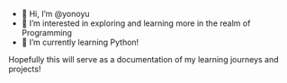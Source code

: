- 👋 Hi, I’m @yonoyu
- 👀 I’m interested in exploring and learning more in the realm of Programming
- 🌱 I’m currently learning Python!

Hopefully this will serve as a documentation of my learning journeys and projects!

<!----
- 💞️ I’m looking to collaborate on ...
- 📫 
--->

<!---
yonoyu/yonoyu is a ✨ special ✨ repository because its `README.md` (this file) appears on your GitHub profile.
You can click the Preview link to take a look at your changes.
--->
